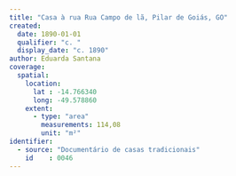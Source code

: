 ```yaml
---
title: "Casa à rua Rua Campo de lã, Pilar de Goiás, GO"
created:
  date: 1890-01-01
  qualifier: "c. "
  display_date: "c. 1890"
author: Eduarda Santana
coverage:
  spatial:
    location:
      lat : -14.766340
      long: -49.578860
    extent:
      - type: "area"
        measurements: 114,08
        unit: "m²"
identifier:
  - source: "Documentário de casas tradicionais"
    id    : 0046
---
```

